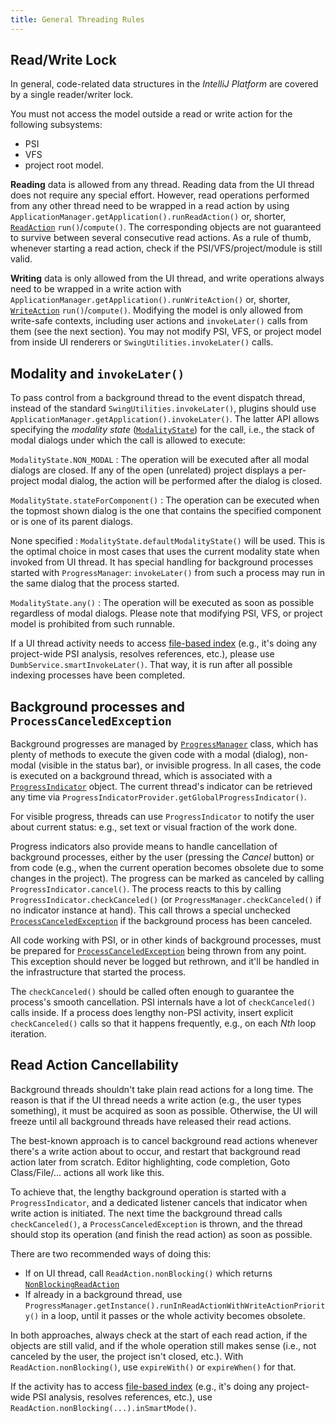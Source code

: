 ```yaml
---
title: General Threading Rules
---
```

<!-- Copyright 2000-2020 JetBrains s.r.o. and other contributors. Use of this source code is governed by the Apache 2.0 license that can be found in the LICENSE file. -->

## Read/Write Lock

In general, code-related data structures in the *IntelliJ Platform* are covered by a single reader/writer lock. 

You must not access the model outside a read or write action for the following subsystems:
- PSI 
- VFS
- project root model.

**Reading** data is allowed from any thread. 
Reading data from the UI thread does not require any special effort. 
However, read operations performed from any other thread need to be wrapped in a read action by using `ApplicationManager.getApplication().runReadAction()` or, shorter, [`ReadAction`](upsource:///platform/core-api/src/com/intellij/openapi/application/ReadAction.java) `run()`/`compute()`.
The corresponding objects are not guaranteed to survive between several consecutive read actions.
As a rule of thumb, whenever starting a read action, check if the PSI/VFS/project/module is still valid.

**Writing** data is only allowed from the UI thread, and write operations always need to be wrapped in a write action with `ApplicationManager.getApplication().runWriteAction()` or, shorter, [`WriteAction`](upsource:///platform/core-api/src/com/intellij/openapi/application/WriteAction.java) `run()`/`compute()`.
Modifying the model is only allowed from write-safe contexts, including user actions and `invokeLater()` calls from them (see the next section).
You may not modify PSI, VFS, or project model from inside UI renderers or `SwingUtilities.invokeLater()` calls.


## Modality and `invokeLater()`

To pass control from a background thread to the event dispatch thread, instead of the standard `SwingUtilities.invokeLater()`, plugins should use `ApplicationManager.getApplication().invokeLater()`.
The latter API allows specifying the _modality state_ ([`ModalityState`](upsource:///platform/core-api/src/com/intellij/openapi/application/ModalityState.java)) for the call, i.e., the stack of modal dialogs under which the call is allowed to execute: 

`ModalityState.NON_MODAL`
: The operation will be executed after all modal dialogs are closed. If any of the open (unrelated) project displays a per-project modal dialog, the action will be performed after the dialog is closed. 

`ModalityState.stateForComponent()`
: The operation can be executed when the topmost shown dialog is the one that contains the specified component or is one of its parent dialogs. 

None specified
: `ModalityState.defaultModalityState()` will be used. This is the optimal choice in most cases that uses the current modality state when invoked from UI thread. It has special handling for background processes started with `ProgressManager`: `invokeLater()` from such a process may run in the same dialog that the process started.

`ModalityState.any()`
: The operation will be executed as soon as possible regardless of modal dialogs. Please note that modifying PSI, VFS, or project model is prohibited from such runnable.

If a UI thread activity needs to access [file-based index](/basics/indexing_and_psi_stubs.md) (e.g., it's doing any project-wide PSI analysis, resolves references, etc.), please use `DumbService.smartInvokeLater()`. 
That way, it is run after all possible indexing processes have been completed.


## Background processes and `ProcessCanceledException`

Background progresses are managed by [`ProgressManager`](upsource:///platform/core-api/src/com/intellij/openapi/progress/ProgressManager.java) class, 
which has plenty of methods to execute the given code with a modal (dialog), non-modal (visible in the status bar), or invisible progress. 
In all cases, the code is executed on a background thread, which is associated with a [`ProgressIndicator`](upsource:///platform/core-api/src/com/intellij/openapi/progress/ProgressIndicator.java) object.
The current thread's indicator can be retrieved any time via `ProgressIndicatorProvider.getGlobalProgressIndicator()`.

For visible progress, threads can use `ProgressIndicator` to notify the user about current status:
e.g., set text or visual fraction of the work done.

Progress indicators also provide means to handle cancellation of background processes, either by the user (pressing the _Cancel_ button) or from code (e.g., when the current operation becomes obsolete due to some changes in the project).
The progress can be marked as canceled by calling `ProgressIndicator.cancel()`.
The process reacts to this by calling `ProgressIndicator.checkCanceled()` (or `ProgressManager.checkCanceled()` if no indicator instance at hand).
This call throws a special unchecked [`ProcessCanceledException`](upsource:///platform/util/src/com/intellij/openapi/progress/ProcessCanceledException.java) if the background process has been canceled.

All code working with PSI, or in other kinds of background processes, must be prepared for [`ProcessCanceledException`](upsource:///platform/util/src/com/intellij/openapi/progress/ProcessCanceledException.java) being thrown from any point.
This exception should never be logged but rethrown, and it'll be handled in the infrastructure that started the process.

The `checkCanceled()` should be called often enough to guarantee the process's smooth cancellation. 
PSI internals have a lot of `checkCanceled()` calls inside.
If a process does lengthy non-PSI activity, insert explicit `checkCanceled()` calls so that it happens frequently, e.g., on each _Nth_ loop iteration.

## Read Action Cancellability

Background threads shouldn't take plain read actions for a long time. The reason is that if the UI thread needs a write action (e.g., the user types something), 
it must be acquired as soon as possible. Otherwise, the UI will freeze until all background threads have released their read actions.

The best-known approach is to cancel background read actions whenever there's a write action about to occur, and restart that background read action later from scratch.
Editor highlighting, code completion, Goto Class/File/... actions all work like this.

To achieve that, the lengthy background operation is started with a `ProgressIndicator`, and a dedicated listener cancels that indicator when write action is initiated.
The next time the background thread calls `checkCanceled()`, a `ProcessCanceledException` is thrown, and the thread should stop its operation (and finish the read action) as soon as possible. 
 
There are two recommended ways of doing this:

* If on UI thread, call `ReadAction.nonBlocking()` which returns [`NonBlockingReadAction`](upsource:///platform/core-api/src/com/intellij/openapi/application/NonBlockingReadAction.java)
* If already in a background thread, use `ProgressManager.getInstance().runInReadActionWithWriteActionPriority()` in a loop, until it passes or the whole activity becomes obsolete.

In both approaches, always check at the start of each read action, if the objects are still valid, and if the whole operation still makes sense (i.e., not canceled by the user, the project isn't closed, etc.).
With `ReadAction.nonBlocking()`, use `expireWith()` or `expireWhen()` for that.

If the activity has to access [file-based index](/basics/indexing_and_psi_stubs.md) (e.g., it's doing any project-wide PSI analysis, resolves references, etc.), use `ReadAction.nonBlocking(...).inSmartMode()`.
